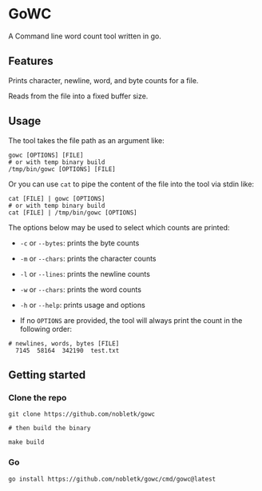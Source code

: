 # GoWC

A Command line word count tool written in go.

## Features

Prints character, newline, word, and byte counts for a file.

Reads from the file into a fixed buffer size.


## Usage 

The tool takes the file path as an argument like:

```shell
gowc [OPTIONS] [FILE]
# or with temp binary build
/tmp/bin/gowc [OPTIONS] [FILE]
```

Or you can use `cat` to pipe the content of the file into the tool via stdin like:

```shell
cat [FILE] | gowc [OPTIONS]
# or with temp binary build
cat [FILE] | /tmp/bin/gowc [OPTIONS]
```

The options below may be used to select which counts are printed:

* `-c` or `--bytes`: prints the byte counts

* `-m` or `--chars`: prints the character counts

* `-l` or `--lines`: prints the newline counts

* `-w` or `--chars`: prints the word counts

* `-h` or `--help`: prints usage and options

* If no `OPTIONS` are provided, the tool will always print the count in the following order:

```shell
# newlines, words, bytes [FILE]
  7145  58164  342190  test.txt
```

## Getting started

### Clone the repo

```shell
git clone https://github.com/nobletk/gowc

# then build the binary

make build
```

### Go
```shell
go install https://github.com/nobletk/gowc/cmd/gowc@latest
```
